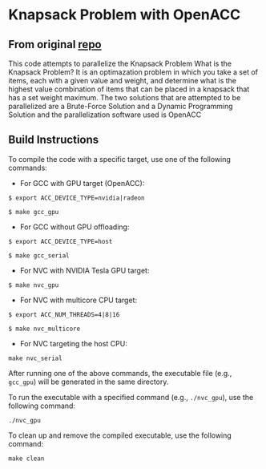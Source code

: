 # Knapsack Problem with OpenACC
## From original [repo](https://github.com/bdelled/Parallel_Project)

This code attempts to parallelize the Knapsack Problem What is the Knapsack Problem? It is an optimazation problem in which you take a set of items, each with a given value and weight, and determine what is the highest value combination of items that can be placed in a knapsack that has a set weight maximum. The two solutions that are attempted to be parallelized are a Brute-Force Solution and a Dynamic Programming Solution and the parallelization software used is OpenACC

## Build Instructions

To compile the code with a specific target, use one of the following commands:

- For GCC with GPU target (OpenACC):
```  
$ export ACC_DEVICE_TYPE=nvidia|radeon

$ make gcc_gpu
```

- For GCC without GPU offloading:
```
$ export ACC_DEVICE_TYPE=host

$ make gcc_serial
```

- For NVC with NVIDIA Tesla GPU target:
```
$ make nvc_gpu
```

- For NVC with multicore CPU target:
```
$ export ACC_NUM_THREADS=4|8|16

$ make nvc_multicore
```

- For NVC targeting the host CPU:
```
make nvc_serial
```

After running one of the above commands, the executable file (e.g., `gcc_gpu`) will be generated in the same directory.


To run the executable with a specified command (e.g., `./nvc_gpu`), use the following command:

```
./nvc_gpu
```

To clean up and remove the compiled executable, use the following command:

```
make clean
```
